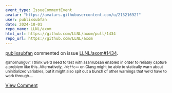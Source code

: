 ```yaml
---
event_type: IssueCommentEvent
avatar: "https://avatars.githubusercontent.com/u/21321692?"
user: publixsubfan
date: 2024-10-01
repo_name: LLNL/axom
html_url: https://github.com/LLNL/axom/pull/1434
repo_url: https://github.com/LLNL/axom
---
```


<a href='https://github.com/publixsubfan' target='_blank'>publixsubfan</a> commented on issue <a href='https://github.com/LLNL/axom/pull/1434' target='_blank'>LLNL/axom#1434</a>.

<small>@rhornung67: I think we'd need to test with asan/ubsan enabled in order to reliably capture a problem like this. Alternatively, `-Weffc++` on Clang might be able to statically warn about uninitialized variables, but it might also spit out a bunch of other warnings that we'd have to work through....</small>

<a href='https://github.com/LLNL/axom/pull/1434' target='_blank'>View Comment</a>